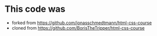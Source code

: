 # This code was

- forked from https://github.com/jonasschmedtmann/html-css-course
- cloned from https://github.com/BorisTheTripper/html-css-course
